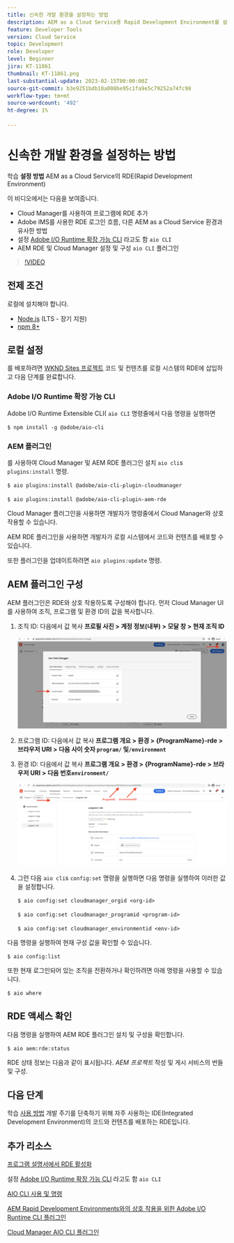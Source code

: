```yaml
---
title: 신속한 개발 환경을 설정하는 방법
description: AEM as a Cloud Service용 Rapid Development Environment를 설정하는 방법을 알아봅니다.
feature: Developer Tools
version: Cloud Service
topic: Development
role: Developer
level: Beginner
jira: KT-11861
thumbnail: KT-11861.png
last-substantial-update: 2023-02-15T00:00:00Z
source-git-commit: b3e9251bdb18a008be95c1fa9e5c79252a74fc98
workflow-type: tm+mt
source-wordcount: '492'
ht-degree: 1%

---
```



# 신속한 개발 환경을 설정하는 방법

학습 **설정 방법** AEM as a Cloud Service의 RDE(Rapid Development Environment)

이 비디오에서는 다음을 보여줍니다.

- Cloud Manager를 사용하여 프로그램에 RDE 추가
- Adobe IMS를 사용한 RDE 로그인 흐름, 다른 AEM as a Cloud Service 환경과 유사한 방법
- 설정 [Adobe I/O Runtime 확장 가능 CLI](https://developer.adobe.com/runtime/docs/guides/tools/cli_install/) 라고도 함 `aio CLI`
- AEM RDE 및 Cloud Manager 설정 및 구성 `aio CLI` 플러그인

>[!VIDEO](https://video.tv.adobe.com/v/3415490?quality=12&learn=on)

## 전제 조건

로컬에 설치해야 합니다.

- [Node.js](https://nodejs.org/en/) (LTS - 장기 지원)
- [npm 8+](https://docs.npmjs.com/)

## 로컬 설정

를 배포하려면 [WKND Sites 프로젝트](https://github.com/adobe/aem-guides-wknd#aem-wknd-sites-project) 코드 및 컨텐츠를 로컬 시스템의 RDE에 삽입하고 다음 단계를 완료합니다.

### Adobe I/O Runtime 확장 가능 CLI

Adobe I/O Runtime Extensible CLI( `aio CLI` 명령줄에서 다음 명령을 실행하면

```shell
$ npm install -g @adobe/aio-cli
```

### AEM 플러그인

를 사용하여 Cloud Manager 및 AEM RDE 플러그인 설치 `aio cli`s `plugins:install` 명령.

```shell
$ aio plugins:install @adobe/aio-cli-plugin-cloudmanager

$ aio plugins:install @adobe/aio-cli-plugin-aem-rde
```

Cloud Manager 플러그인을 사용하면 개발자가 명령줄에서 Cloud Manager와 상호 작용할 수 있습니다.

AEM RDE 플러그인을 사용하면 개발자가 로컬 시스템에서 코드와 컨텐츠를 배포할 수 있습니다.

또한 플러그인을 업데이트하려면 `aio plugins:update` 명령.

## AEM 플러그인 구성

AEM 플러그인은 RDE와 상호 작용하도록 구성해야 합니다. 먼저 Cloud Manager UI를 사용하여 조직, 프로그램 및 환경 ID의 값을 복사합니다.

1. 조직 ID: 다음에서 값 복사 **프로필 사진 > 계정 정보(내부) > 모달 창 > 현재 조직 ID**

   ![조직 ID](./assets/Org-ID.png)

1. 프로그램 ID: 다음에서 값 복사 **프로그램 개요 > 환경 > {ProgramName}-rde > 브라우저 URI > 다음 사이 숫자 `program/` 및`/environment`**

1. 환경 ID: 다음에서 값 복사 **프로그램 개요 > 환경 > {ProgramName}-rde > 브라우저 URI > 다음 번호`environment/`**

   ![프로그램 및 환경 ID](./assets/Program-Environment-Id.png)

1. 그런 다음 `aio cli`s `config:set` 명령을 실행하면 다음 명령을 실행하여 이러한 값을 설정합니다.

   ```shell
   $ aio config:set cloudmanager_orgid <org-id>
   
   $ aio config:set cloudmanager_programid <program-id>
   
   $ aio config:set cloudmanager_environmentid <env-id>
   ```

다음 명령을 실행하여 현재 구성 값을 확인할 수 있습니다.

```shell
$ aio config:list
```

또한 현재 로그인되어 있는 조직을 전환하거나 확인하려면 아래 명령을 사용할 수 있습니다.

```shell
$ aio where
```

## RDE 액세스 확인

다음 명령을 실행하여 AEM RDE 플러그인 설치 및 구성을 확인합니다.

```shell
$ aio aem:rde:status
```

RDE 상태 정보는 다음과 같이 표시됩니다. _AEM 프로젝트_ 작성 및 게시 서비스의 번들 및 구성.

## 다음 단계

학습 [사용 방법](./how-to-use.md) 개발 주기를 단축하기 위해 자주 사용하는 IDE(Integrated Development Environment)의 코드와 컨텐츠를 배포하는 RDE입니다.


## 추가 리소스

[프로그램 설명서에서 RDE 활성화](https://experienceleague.adobe.com/docs/experience-manager-cloud-service/content/implementing/developing/rapid-development-environments.html#enabling-rde-in-a-program)

설정 [Adobe I/O Runtime 확장 가능 CLI](https://developer.adobe.com/runtime/docs/guides/tools/cli_install/) 라고도 함 `aio CLI`

[AIO CLI 사용 및 명령](https://github.com/adobe/aio-cli#usage)

[AEM Rapid Development Environments와의 상호 작용을 위한 Adobe I/O Runtime CLI 플러그인](https://github.com/adobe/aio-cli-plugin-aem-rde#aio-cli-plugin-aem-rde)

[Cloud Manager AIO CLI 플러그인](https://github.com/adobe/aio-cli-plugin-cloudmanager)
